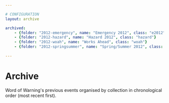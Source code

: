 ```yaml
---

# CONFIGURATION
layout: archive

archived:
    - {folder: "2012-emergency", name: "Emergency 2012", class: "e2012"}
    - {folder: "2012-hazard", name: "Hazard 2012", class: "hazard"}
    - {folder: "2012-woah", name: "Works Ahead", class: "woah"}
    - {folder: "2012-springsummer", name: "Spring/Summer 2012", class: "ss2012"}
    
---
```


# Archive

Word of Warning's previous events organised by collection in chronological order (most recent first).